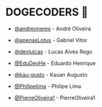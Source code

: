 # DOGECODERS 🐶

- [@andreoneres](https:www.github.com/andreoneres) - André Oliveira

- [@apenasLotus](https:www.github.com/apenasLotus) - Gabriel Vitor

- [@devlulcas](https:www.github.com/devlulcas) - Lucas Alves Rego

- [@EduDevHe](https:www.github.com/EduDevHe) - Eduardo Henrique

- [@kau-gusto](https:www.github.com/kau-gusto) - Kauan Augusto

- [@Philipelima](https:www.github.com/Philipelima) - Philipe Lima

- [@PierreOliveira1](https:www.github.com/PierreOliveira1) - PierreOliveira1
